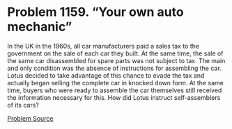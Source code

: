 # Problem 1159. “Your own auto mechanic”

In the UK in the 1960s, all car manufacturers paid a sales tax to the government on the sale of each car they built. At the same time, the sale of the same car disassembled for spare parts was not subject to tax. The main and only condition was the absence of instructions for assembling the car. Lotus decided to take advantage of this chance to evade the tax and actually began selling the complete car in knocked down form. At the same time, buyers who were ready to assemble the car themselves still received the information necessary for this. How did Lotus instruct self-assemblers of its cars?

[Problem Source](https://www.trizland.ru/tasks/5610/)